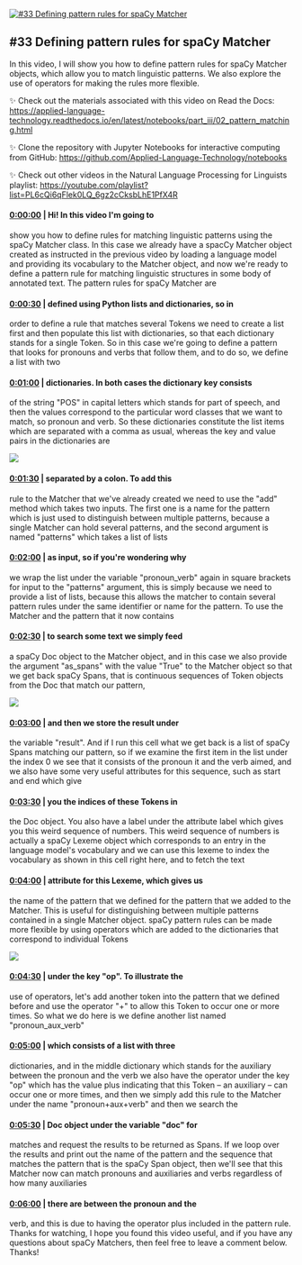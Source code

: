 [![#33 Defining pattern rules for spaCy Matcher](https://i.ytimg.com/vi/YT7GMDjPlrw/maxresdefault.jpg)](https://www.youtube.com/watch?v=YT7GMDjPlrw)

## #33 Defining pattern rules for spaCy Matcher

In this video, I will show you how to define pattern rules for spaCy Matcher objects, which allow you to match linguistic patterns. We also explore the use of operators for making the rules more flexible.



✨ Check out the materials associated with this video on Read the Docs: https://applied-language-technology.readthedocs.io/en/latest/notebooks/part_iii/02_pattern_matching.html



✨ Clone the repository with Jupyter Notebooks for interactive computing from GitHub: https://github.com/Applied-Language-Technology/notebooks



✨ Check out other videos in the Natural Language Processing for Linguists playlist: https://youtube.com/playlist?list=PL6cQi6qFlek0LQ_6gz2cCksbLhE1PfX4R



#### [0:00:00](https://www.youtube.com/watch?v=YT7GMDjPlrw&t=0) |  Hi! In this video I'm going to

show you how to define rules for matching linguistic patterns using the spaCy Matcher class. In this case we already have a spacCy Matcher object created as instructed in the previous video by loading a language model and providing its vocabulary to the Matcher object, and now we're ready to define a pattern rule for matching linguistic structures in some body of annotated text. The pattern rules for spaCy Matcher are  

#### [0:00:30](https://www.youtube.com/watch?v=YT7GMDjPlrw&t=30) |  defined using Python lists and dictionaries, so in

order to define a rule that matches several Tokens we need to create a list first and then populate this list with dictionaries, so that each dictionary stands for a single Token. So in this case we're going to define a pattern that looks for pronouns and verbs that follow them, and to do so, we define a list with two  

#### [0:01:00](https://www.youtube.com/watch?v=YT7GMDjPlrw&t=60) |  dictionaries. In both cases the dictionary key consists

of the string "POS" in capital letters which stands for part of speech, and then the values correspond to the particular word classes that we want to match, so pronoun and verb. So these dictionaries constitute the list items which are separated with a comma as usual, whereas the key and value pairs in the dictionaries are  

![](https://i.ytimg.com/vi/YT7GMDjPlrw/maxres1.jpg)



#### [0:01:30](https://www.youtube.com/watch?v=YT7GMDjPlrw&t=90) |  separated by a colon. To add this

rule to the Matcher that we've already created we need to use the "add" method which takes two inputs. The first one is a name for the pattern which is just used to distinguish between multiple patterns, because a single Matcher can hold several patterns, and the second argument is named "patterns" which takes a list of lists  

#### [0:02:00](https://www.youtube.com/watch?v=YT7GMDjPlrw&t=120) |  as input, so if you're wondering why

we wrap the list under the variable "pronoun_verb" again in square brackets for input to the "patterns" argument, this is simply because we need to provide a list of lists, because this allows the matcher to contain several pattern rules under the same identifier or name for the pattern. To use the Matcher and the pattern that it now contains  

#### [0:02:30](https://www.youtube.com/watch?v=YT7GMDjPlrw&t=150) |  to search some text we simply feed

a spaCy Doc object to the Matcher object, and in this case we also provide the argument "as_spans" with the value "True" to the Matcher object so that we get back spaCy Spans, that is continuous sequences of Token objects from the Doc that match our pattern,  

![](https://i.ytimg.com/vi/YT7GMDjPlrw/maxres2.jpg)



#### [0:03:00](https://www.youtube.com/watch?v=YT7GMDjPlrw&t=180) |  and then we store the result under

the variable "result". And if I run this cell what we get back is a list of spaCy Spans matching our pattern, so if we examine the first item in the list under the index 0 we see that it consists of the pronoun it and the verb aimed, and we also have some very useful attributes for this sequence, such as start and end which give  

#### [0:03:30](https://www.youtube.com/watch?v=YT7GMDjPlrw&t=210) |  you the indices of these Tokens in

the Doc object. You also have a label under the attribute label which gives you this weird sequence of numbers. This weird sequence of numbers is actually a spaCy Lexeme object which corresponds to an entry in the language model's vocabulary and we can use this lexeme to index the vocabulary as shown in this cell right here, and to fetch the text  

#### [0:04:00](https://www.youtube.com/watch?v=YT7GMDjPlrw&t=240) |  attribute for this Lexeme, which gives us

the name of the pattern that we defined for the pattern that we added to the Matcher. This is useful for distinguishing between multiple patterns contained in a single Matcher object. spaCy pattern rules can be made more flexible by using operators which are added to the dictionaries that correspond to individual Tokens  

![](https://i.ytimg.com/vi/YT7GMDjPlrw/maxres3.jpg)



#### [0:04:30](https://www.youtube.com/watch?v=YT7GMDjPlrw&t=270) |  under the key "op". To illustrate the

use of operators, let's add another token into the pattern that we defined before and use the operator "+" to allow this Token to occur one or more times. So what we do here is we define another list named "pronoun_aux_verb"  

#### [0:05:00](https://www.youtube.com/watch?v=YT7GMDjPlrw&t=300) |  which consists of a list with three

dictionaries, and in the middle dictionary which stands for the auxiliary between the pronoun and the verb we also have the operator under the key "op" which has the value plus indicating that this Token – an auxiliary – can occur one or more times, and then we simply add this rule to the Matcher under the name "pronoun+aux+verb" and then we search the  

#### [0:05:30](https://www.youtube.com/watch?v=YT7GMDjPlrw&t=330) |  Doc object under the variable "doc" for

matches and request the results to be returned as Spans. If we loop over the results and print out the name of the pattern and the sequence that matches the pattern that is the spaCy Span object, then we'll see that this Matcher now can match pronouns and auxiliaries and verbs regardless of how many auxiliaries  

#### [0:06:00](https://www.youtube.com/watch?v=YT7GMDjPlrw&t=360) |  there are between the pronoun and the

verb, and this is due to having the operator plus included in the pattern rule. Thanks for watching, I hope you found this video useful, and if you have any questions about spaCy Matchers, then feel free to leave a comment below. Thanks!  